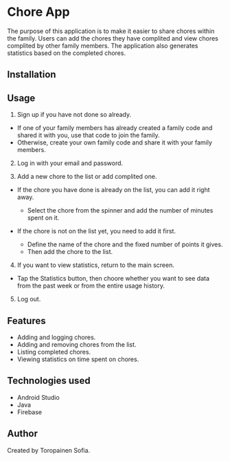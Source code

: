 # Chore App
The purpose of this application is to make it easier to share chores within the family.
Users can add the chores they have complited and view chores complited by other family members.
The application also generates statistics based on the completed chores.

## Installation
## Usage
1. Sign up if you have not done so already.
- If one of your family members has already created a family code and shared it with you, use that code to join the family.
- Otherwise, create your own family code and share it with your family members.

2. Log in with your email and password.
  
3. Add a new chore to the list or add complited one.

- If the chore you have done is already on the list, you can add it right away.
  - Select the chore from the spinner and add the number of minutes spent on it.
  
- If the chore is not on the list yet, you need to add it first.
  - Define the name of the chore and the fixed number of points it gives.
  - Then add the chore to the list.
 
4. If you want to view statistics, return to the main screen.
- Tap the Statistics button, then choore whether you want to see data from the past week or from the entire usage history.

5. Log out.

## Features
- Adding and logging chores.
- Adding and removing chores from the list.
- Listing completed chores.
- Viewing statistics on time spent on chores.

## Technologies used
- Android Studio
- Java
- Firebase

## Author
Created by Toropainen Sofia. 
